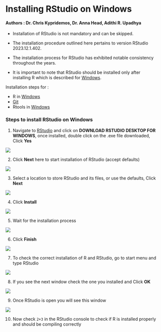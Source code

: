 # Installing RStudio on Windows

#### Authors : Dr. Chris Kypridemos, Dr. Anna Head, Adithi R. Upadhya


- Installation of RStudio is not mandatory and can be skipped.

- The installation procedure outlined here pertains to version RStudio 2023.12.1.402.

- The installation process for RStudio has exhibited notable consistency throughout the years.

- It is important to note that RStudio should be installed only after installing R which is described for [Windows](installing_R_on_windows.md). 


Installation steps for : 

- R in [Windows](installing_R_on_windows.md)
- [Git](installing_git.md) 
- Rtools in [Windows](installing_rtools_on_windows.md)

### Steps to install RStudio on Windows

1. Navigate to [RStudio](https://posit.co/download/rstudio-desktop/) and click on **DOWNLOAD RSTUDIO DESKTOP FOR WINDOWS**, once installed, double click on the .exe file downloaded, Click **Yes**

![](img/RStudio_1.jpeg)


2. Click **Next** here to start installation of RStudio (accept defaults)

![](img/RStudio_2.jpeg)


3. Select a location to store RStudio and its files, or use the defaults, Click **Next**

![](img/RStudio_3.jpeg)


4. Click **Install**

![](img/RStudio_4.jpeg)


5. Wait for the installation process

![](img/RStudio_5.jpeg)


6. Click **Finish**

![](img/RStudio_6.jpeg)


7. To check the correct installation of R and RStudio, go to start menu and type RStudio

![](img/RStudio_7.jpeg)


8. If you see the next window check the one you installed and Click **OK**

![](img/RStudio_8.jpeg)


9. Once RStudio is open you will see this window

![](img/RStudio_9.jpeg)


10. Now check `2+3` in the RStudio console to check if R is installed properly and should be compiling correctly 
